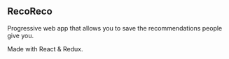 ## RecoReco

Progressive web app that allows you to save the recommendations people give you.

Made with React & Redux.
